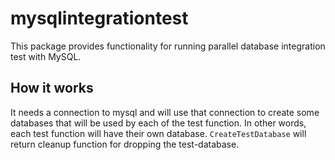 # mysqlintegrationtest

This package provides functionality for running parallel database integration test with MySQL.

## How it works

It needs a connection to mysql and will use that connection to create some databases that will be used by each of the test function. In other words, each test function will have their own database. `CreateTestDatabase` will return cleanup function for dropping the test-database.
